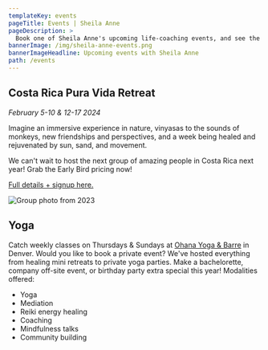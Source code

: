 ```yaml
---
templateKey: events
pageTitle: Events | Sheila Anne
pageDescription: >
  Book one of Sheila Anne's upcoming life-coaching events, and see the schedule for future programs being offered. Don't miss out!
bannerImage: /img/sheila-anne-events.png
bannerImageHeadline: Upcoming events with Sheila Anne
path: /events
---
```


## Costa Rica Pura Vida Retreat

_February 5-10 & 12-17 2024_

Imagine an immersive experience in nature, vinyasas to the sounds of monkeys, new friendships and perspectives, and a week being healed and rejuvenated by sun, sand, and movement.

We can't wait to host the next group of amazing people in Costa Rica next year! Grab the Early Bird pricing now!

[Full details + signup here.](/pura-vida-retreat/)

![Group photo from 2023](./img/group-photo-pura-vida-retreat.jpg)

## Yoga

Catch weekly classes on Thursdays & Sundays at [Ohana Yoga & Barre](https://ohanayoga.com/) in Denver. Would you like to book a private event? We've hosted everything from healing mini retreats to private yoga parties. Make a bachelorette, company off-site event, or birthday party extra special this year! Modalities offered:

- Yoga
- Mediation
- Reiki energy healing
- Coaching
- Mindfulness talks
- Community building
